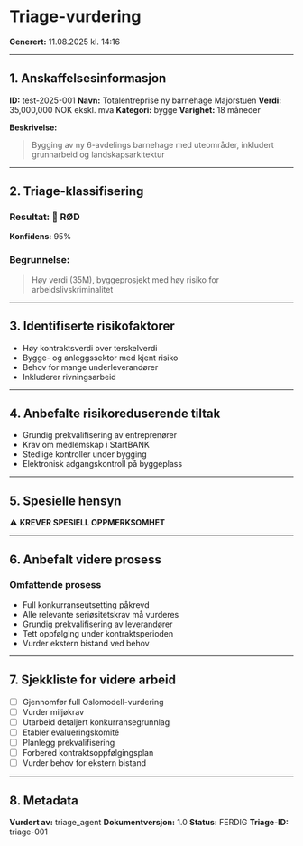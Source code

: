 # Triage-vurdering

**Generert:** 11.08.2025 kl. 14:16

---

## 1. Anskaffelsesinformasjon

**ID:** test-2025-001
**Navn:** Totalentreprise ny barnehage Majorstuen
**Verdi:** 35,000,000 NOK ekskl. mva
**Kategori:** bygge
**Varighet:** 18 måneder

**Beskrivelse:**
> Bygging av ny 6-avdelings barnehage med uteområder, inkludert grunnarbeid og landskapsarkitektur

---

## 2. Triage-klassifisering

### Resultat: 🔴 **RØD**

**Konfidens:** 95%

### Begrunnelse:
> Høy verdi (35M), byggeprosjekt med høy risiko for arbeidslivskriminalitet

---

## 3. Identifiserte risikofaktorer

- Høy kontraktsverdi over terskelverdi
- Bygge- og anleggssektor med kjent risiko
- Behov for mange underleverandører
- Inkluderer rivningsarbeid

---

## 4. Anbefalte risikoreduserende tiltak

- Grundig prekvalifisering av entreprenører
- Krav om medlemskap i StartBANK
- Stedlige kontroller under bygging
- Elektronisk adgangskontroll på byggeplass

---

## 5. Spesielle hensyn

⚠️ **KREVER SPESIELL OPPMERKSOMHET**


---

## 6. Anbefalt videre prosess

### Omfattende prosess
- Full konkurranseutsetting påkrevd
- Alle relevante seriøsitetskrav må vurderes
- Grundig prekvalifisering av leverandører
- Tett oppfølging under kontraktsperioden
- Vurder ekstern bistand ved behov

---

## 7. Sjekkliste for videre arbeid

- [ ] Gjennomfør full Oslomodell-vurdering
- [ ] Vurder miljøkrav
- [ ] Utarbeid detaljert konkurransegrunnlag
- [ ] Etabler evalueringskomité
- [ ] Planlegg prekvalifisering
- [ ] Forbered kontraktsoppfølgingsplan
- [ ] Vurder behov for ekstern bistand

---

## 8. Metadata

**Vurdert av:** triage_agent
**Dokumentversjon:** 1.0
**Status:** FERDIG
**Triage-ID:** triage-001